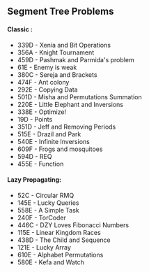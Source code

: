 ## Segment Tree Problems
#### Classic :
- 339D - Xenia and Bit Operations
- 356A - Knight Tournament
- 459D - Pashmak and Parmida's problem
- 61E - Enemy is weak
- 380C - Sereja and Brackets
- 474F - Ant colony
- 292E - Copying Data
- 501D - Misha and Permutations Summation
- 220E - Little Elephant and Inversions
- 338E - Optimize!
- 19D - Points
- 351D - Jeff and Removing Periods
- 515E - Drazil and Park
- 540E - Infinite Inversions
- 609F - Frogs and mosquitoes
- 594D - REQ
- 455E - Function

#### Lazy Propagating:
- 52C - Circular RMQ
- 145E - Lucky Queries
- 558E - A Simple Task
- 240F - TorCoder
- 446C - DZY Loves Fibonacci Numbers
- 115E - Linear Kingdom Races
- 438D - The Child and Sequence
- 121E - Lucky Array
- 610E - Alphabet Permutations
- 580E - Kefa and Watch
